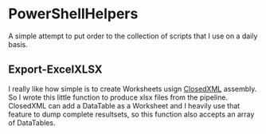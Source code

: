 # PowerShellHelpers
A simple attempt to put order to the collection of scripts that I use on a daily basis.

## Export-ExcelXLSX
I really like how simple is to create Worksheets usign [ClosedXML](https://github.com/ClosedXML/ClosedXML) assembly. So I wrote this little function to produce xlsx files from the pipeline.
ClosedXML can add a DataTable as a Worksheet and I heavily use that feature to dump complete resultsets, so this function also accepts an array of DataTables.

